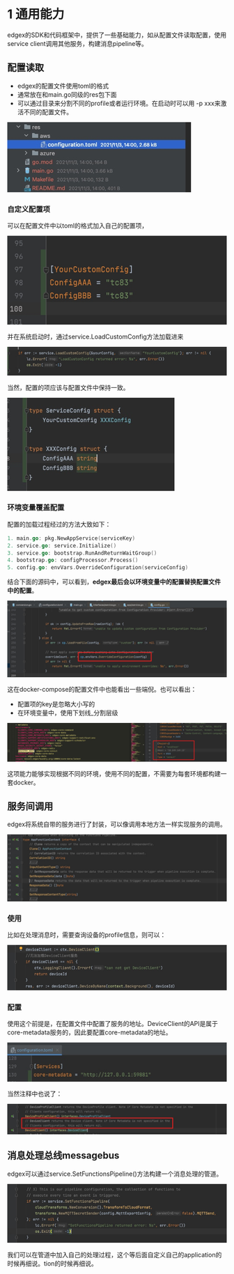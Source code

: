 # 1 通用能力


edgex的SDK和代码框架中，提供了一些基础能力，如从配置文件读取配置，使用service client调用其他服务，构建消息pipeline等。


## 配置读取

* edgex的配置文件使用toml的格式
* 通常放在和main.go同级的res包下面
* 可以通过目录来分割不同的profile或者运行环境。在启动时可以用 -p xxx来激活不同的配置文件。


![](media/16467054869607/16481764216934.jpg)


### 自定义配置项

可以在配置文件中以toml的格式加入自己的配置项，

![](media/16467054869607/16481767475993.jpg)

并在系统启动时，通过service.LoadCustomConfig方法加载进来


![](media/16467054869607/16481776112531.jpg)

当然，配置的项应该与配置文件中保持一致。

![](media/16467054869607/16481773931259.jpg)


### 环境变量覆盖配置


配置的加载过程经过的方法大致如下：

```go
1. main.go: pkg.NewAppService(serviceKey)
2. service.go: service.Initialize()
3. service.go: bootstrap.RunAndReturnWaitGroup()
4. bootstrap.go: configProcessor.Process()
5. config.go: envVars.OverrideConfiguration(serviceConfig)
```

结合下面的源码中，可以看到，**edgex最后会以环境变量中的配置替换配置文件中的配置**。

![](media/16467054869607/16481778669581.jpg)

这在docker-compose的配置文件中也能看出一些端倪。也可以看出：

* 配置项的key是忽略大小写的
* 在环境变量中，使用下划线_分割层级

![](media/16467054869607/16481782909983.jpg)


这项能力能够实现根据不同的环境，使用不同的配置，不需要为每套环境都构建一套docker。

## 服务间调用

edgex将系统自带的服务进行了封装，可以像调用本地方法一样实现服务的调用。

![](media/16467054869607/16481789282845.jpg)


### 使用

比如在处理消息时，需要查询设备的profile信息，则可以：

![](media/16467054869607/16481790250402.jpg)



### 配置

使用这个前提是，在配置文件中配置了服务的地址。DeviceClient的API是属于core-metadata服务的，因此要配置core-metadata的地址。

![](media/16467054869607/16481791689741.jpg)

当然注释中也说了：

![](media/16467054869607/16481795311442.jpg)



## 消息处理总线messagebus

edgex可以通过service.SetFunctionsPipeline()方法构建一个消息处理的管道。

![](media/16467054869607/16481798032287.jpg)


我们可以在管道中加入自己的处理过程，这个等后面自定义自己的application的时候再细说。tion的时候再细说。